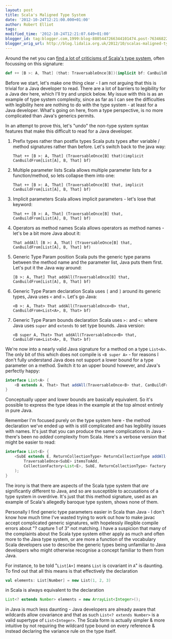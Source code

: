```yaml
---
layout: post
title: Scala's Maligned Type System
date: '2012-10-24T12:21:00.000+01:00'
author: Robert Elliot
tags:
modified_time: '2012-10-24T12:21:07.649+01:00'
blogger_id: tag:blogger.com,1999:blog-8805447266344101474.post-7634682276504768981
blogger_orig_url: http://blog.lidalia.org.uk/2012/10/scalas-maligned-type-system.html
---
```


Around the net you can
[find a lot of criticisms of Scala's type system](http://blog.joda.org/2011/11/scala-feels-like-ejb-2-and-other.html),
often focussing on this signature:

```scala
def ++ [B >: A, That] (that: TraversableOnce[B])(implicit bf: CanBuildFrom[List[A], B, That]) : That
```
Before we start, let's make one thing clear - I am not arguing that this is
trivial for a Java developer to read. There are a lot of barriers to legibility
for a Java dev here, which I'll try and unpick below. My issue with this is as
an example of type system complexity, since as far as I can see the difficulties
with legibility here are nothing to do with the type system - at least for a
Java developer. What's going on here, from a type perspective, is no more
complicated than Java's generics permits.

In an attempt to prove this, let's "undo" the non-type system syntax features
that make this difficult to read for a Java developer.

1. Prefix types rather than postfix types
   Scala puts types after variable / method signatures rather than before. Let's
   switch back to the java way:
   ```
   That ++ [B >: A, That] (TraversableOnce[B] that)(implicit CanBuildFrom[List[A], B, That] bf)
   ```

2. Multiple parameter lists
   Scala allows multiple parameter lists for a function/method, so lets collapse
   them into one:
   ```
   That ++ [B >: A, That] (TraversableOnce[B] that, implicit CanBuildFrom[List[A], B, That] bf)
   ```

3. Implicit parameters
   Scala allows implicit parameters - let's lose that keyword:
   ```
   That ++ [B >: A, That] (TraversableOnce[B] that, CanBuildFrom[List[A], B, That] bf)
   ```

4. Operators as method names
   Scala allows operators as method names - let's be a bit more Java about it:
   ```
   That addAll [B >: A, That] (TraversableOnce[B] that, CanBuildFrom[List[A], B, That] bf)
   ```

5. Generic Type Param position
   Scala puts the generic type params between the method name and the parameter
   list, Java puts them first. Let's put it the Java way around:
   ```
   [B >: A, That] That addAll(TraversableOnce[B] that, CanBuildFrom[List[A], B, That] bf)
   ```

6. Generic Type Param declaration
   Scala uses `[` and `]` around its generic types, Java uses `<` and `>`. Let's
   go Java:
   ```
   <B >: A, That> That addAll(TraversableOnce<B> that, CanBuildFrom<List<A>, B, That> bf)
   ```

7. Generic Type Param bounds declaration
   Scala uses `>:` and `<:` where Java uses `super` and `extends` to set type
   bounds. Java version:
   ```
   <B super A, That> That addAll(TraversableOnce<B> that, CanBuildFrom<List<A>, B, That> bf)
   ```

We're now into a nearly valid Java signature for a method on a type `List<A>`.
The only bit of this which does not compile is `<B super A>` - for reasons I
don't fully understand Java does not support a lower bound for a type parameter
on a method. Switch it to an upper bound however, and Java's perfectly happy:

```java
interface List<A> {
    <B extends A, That> That addAll(TraversableOnce<B> that, CanBuildFrom<List<A>, B, That> bf);
}
```
Conceptually upper and lower bounds are basically equivalent. So it's possible
to express the type ideas in the example at the top almost entirely in pure
Java.

Remember I'm focused purely on the type system here - the method declaration
we've ended up with is still complicated and has legibility issues with names.
It's just that you can produce the same complications in Java - there's been no
_added_ complexity from Scala. Here's a verbose version that might be easier to
read:

```java
interface List<E> {
    <SubE extends E, ReturnCollectionType> ReturnCollectionType addAll(
        TraversableOnce<SubE> itemsToAdd,
        CollectionFactory<List<E>, SubE, ReturnCollectionType> factory
    );
}
```
The irony is that there are aspects of the Scala type system that _are_
significantly different to Java, and so are susceptible to accusations of a type
system in overdrive. It's just that this method signature, used as an example of
Scala's allegedly baroque type system, shows none of them.

Personally I find generic type parameters easier in Scala than Java - I don't
know how much time I've wasted trying to work out how to make javac accept
complicated generic signatures, with hopelessly illegible compile errors about
"? capture 1 of 3"  not matching. I have a suspicion that many of the
complaints about the Scala type system either apply as much and often more to
the Java type system, or are more a function of the vocabulary Scala developers
use to describe the generic types being unfamiliar to Java developers who might
otherwise recognise a concept familiar to them from Java.

For instance, to be told "`List[A+]` means `List` is covariant in `A`" is
daunting. To find out that all this means is that effectively the declaration
```scala
val elements: List[Number] = new List(1, 2, 3)
```
in Scala is always equivalent to the declaration
```java
List<? extends Number> elements = new ArrayList<Integer>();
```
in Java is much less daunting - Java developers are already aware that wildcards
allow covariance and that as such `List<? extends Number>` is a valid supertype
of `List<Integer>`. The Scala form is actually simpler & more intuitive by not
requiring the wildcard type bound on every reference & instead declaring the
variance rule on the type itself.
